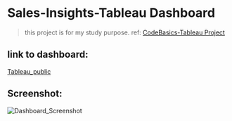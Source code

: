 # Sales-Insights-Tableau Dashboard

> this project is for my study purpose. ref: [CodeBasics-Tableau Project](https://www.youtube.com/watch?v=CCNd2fUfFkk&list=PLeo1K3hjS3usDI9XeUgjNZs6VnE0meBrL)

## link to dashboard:
[Tableau_public](https://prod-apsoutheast-a.online.tableau.com/t/nirajkumbhar/views/Book1/SalesInsightsDashboard?:showAppBanner=false&:display_count=n&:showVizHome=n&:origin=viz_share_link)


## Screenshot:
![Dashboard_Screenshot](https://user-images.githubusercontent.com/89059809/181613201-8d03a955-2c7c-4b16-a15a-9ec06661bcd3.png)
